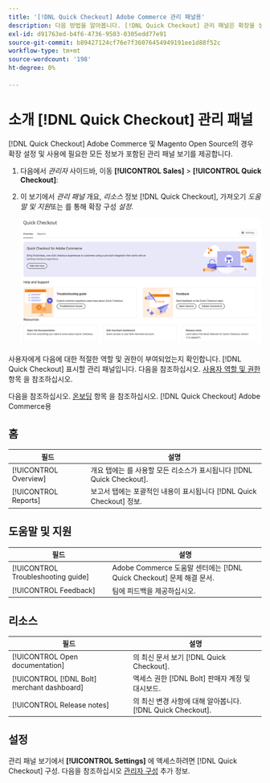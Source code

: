 ```yaml
---
title: '[!DNL Quick Checkout] Adobe Commerce 관리 패널용'
description: 다음 방법을 알아봅니다. [!DNL Quick Checkout] 관리 패널은 확장을 성공적으로 온보딩하고, 설정하고, 시각화하는 방법에 도움이 될 수 있습니다.
exl-id: d91763ed-b4f6-4736-9503-0305edd77e91
source-git-commit: b89427124cf76e7f36076454949191ee1d88f52c
workflow-type: tm+mt
source-wordcount: '198'
ht-degree: 0%

---
```


# 소개 [!DNL Quick Checkout] 관리 패널

[!DNL Quick Checkout] Adobe Commerce 및 Magento Open Source의 경우 확장 설정 및 사용에 필요한 모든 정보가 포함된 관리 패널 보기를 제공합니다.

1. 다음에서 _관리자_ 사이드바, 이동 **[!UICONTROL Sales]** > **[!UICONTROL Quick Checkout]**:
1. 이 보기에서 _관리 패널_ 개요, _리소스_ 정보 [!DNL Quick Checkout], 가져오기 _도움말 및 지원_&#x200B;또는 를 통해 확장 구성 _설정_.

   ![메뉴 빠른 체크아웃](assets/admin-panel-view.png)

사용자에게 다음에 대한 적절한 역할 및 권한이 부여되었는지 확인합니다. [!DNL Quick Checkout] 표시할 관리 패널입니다. 다음을 참조하십시오. [사용자 역할 및 권한](../quick-checkout/user-roles-setup.md) 항목 을 참조하십시오.

다음을 참조하십시오. [온보딩](../quick-checkout/onboarding.md) 항목 을 참조하십시오. [!DNL Quick Checkout] Adobe Commerce용

## 홈

| 필드 | 설명 |
|---|---|
| [!UICONTROL Overview] | 개요 탭에는 를 사용할 모든 리소스가 표시됩니다 [!DNL Quick Checkout]. |
| [!UICONTROL Reports] | 보고서 탭에는 포괄적인 내용이 표시됩니다 [!DNL Quick Checkout] 정보. |

## 도움말 및 지원

| 필드 | 설명 |
|---|---|
| [!UICONTROL Troubleshooting guide] | Adobe Commerce 도움말 센터에는 [!DNL Quick Checkout] 문제 해결 문서. |
| [!UICONTROL Feedback] | 팀에 피드백을 제공하십시오. |

## 리소스

| 필드 | 설명 |
|---|---|
| [!UICONTROL Open documentation] | 의 최신 문서 보기 [!DNL Quick Checkout]. |
| [!UICONTROL [!DNL Bolt] merchant dashboard] | 액세스 권한 [!DNL Bolt] 판매자 계정 및 대시보드. |
| [!UICONTROL Release notes] | 의 최신 변경 사항에 대해 알아봅니다. [!DNL Quick Checkout]. |

## 설정

관리 패널 보기에서 **[!UICONTROL Settings]** 에 액세스하려면 [!DNL Quick Checkout] 구성. 다음을 참조하십시오 [관리자 구성](onboarding.md#complete-admin-configuration) 추가 정보.
